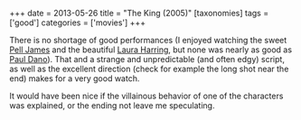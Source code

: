 +++
date = 2013-05-26
title = "The King (2005)"
[taxonomies]
tags = ['good']
categories = ['movies']
+++

There is no shortage of good performances (I enjoyed watching the sweet
[Pell James] and the beautiful [Laura Harring], but none was nearly as
good as [Paul Dano]). That and a strange and unpredictable (and often
edgy) script, as well as the excellent direction (check for example the
long shot near the end) makes for a very good watch.

It would have been nice if the villainous behavior of one of the
characters was explained, or the ending not leave me speculating.

  [Pell James]: http://en.wikipedia.org/wiki/Pell_James
  [Laura Harring]: http://en.wikipedia.org/wiki/Laura_Harring
  [Paul Dano]: http://en.wikipedia.org/wiki/Paul_Dano
